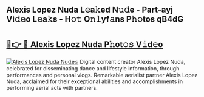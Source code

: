 ## Alexis Lopez Nuda L𝚎a𝚔ed N𝚞𝚍e - Part-ayj Vi𝚍𝚎o L𝚎a𝚔s - H𝚘𝚝 O𝚗𝚕yf𝚊ns P𝚑𝚘tos qB4dG

# <h2><a href="http://kfewen.oniu.top/?m=Alexis+Lopez+Nuda">🔗👉 🔴 Alexis Lopez Nuda P𝚑ot𝚘𝚜 V𝚒d𝚎o</a></h2>

[![Alexis Lopez Nuda Nu𝚍e𝚜](https://i.imgur.com/0qMVB7G.gif)](http://kfewen.oniu.top/?m=Alexis+Lopez+Nuda)
Digital content creator Alexis Lopez Nuda, celebrated for disseminating dance and lifestyle information, through performances and personal vlogs. Remarkable aerialist partner Alexis Lopez Nuda, acclaimed for their exceptional abilities and accomplishments in performing aerial acts with partners.  
